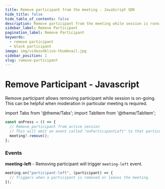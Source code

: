 ```yaml
---
title: Remove participant from the meeting - JavaScript SDK
hide_title: false
hide_table_of_contents: false
description: Remove participant from the meeting while session is running.
sidebar_label: Remove Participant
pagination_label: Remove Participant
keywords:
  - remove participant
  - block participant
image: img/videosdklive-thumbnail.jpg
sidebar_position: 1
slug: remove-participant
---
```


# Remove Participant - Javascript

Remove participant allows removing participant while session is on-going. This can be helpful when moderation in particular meeting is required.

import Tabs from '@theme/Tabs';
import TabItem from '@theme/TabItem';

```js
const onPress = () => {
  // Remove participant from active session
  // This will emit an event called "onParticipantLeft" to that particular participant
  meeting?.remove();
};
```

### Events

**meeting-left** - Removing participant will trigger `meeting-left` event.

```js
meeting.on("participant-left", (participant) => {
  // Triggers when a participant is removed or leaves the meeting.
});
```
